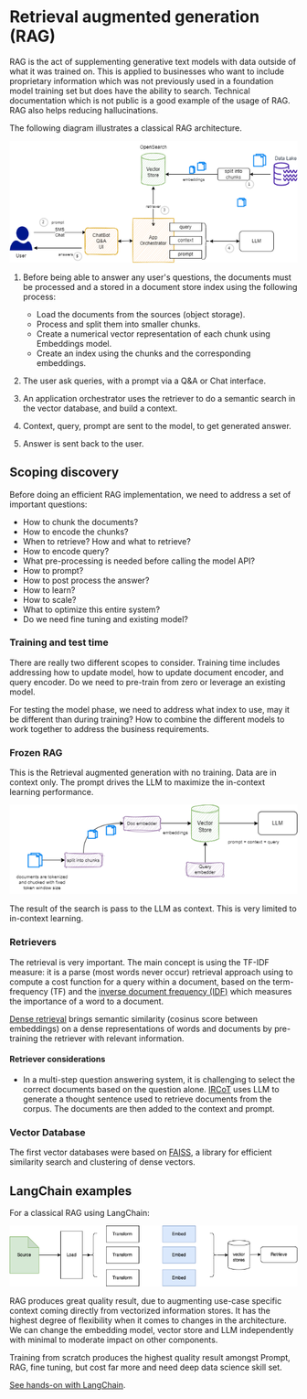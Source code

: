 # Retrieval augmented generation (RAG)

RAG is the act of supplementing generative text models with data outside of what it was trained on. This is applied to businesses who want to include proprietary information which was not previously used in a foundation model training set but does have the ability to search. Technical documentation which is not public is a good example of the usage of RAG. RAG also helps reducing hallucinations.

The following diagram illustrates a classical RAG architecture.

![](./diagrams/rag.drawio.png)

1. Before being able to answer any user's questions, the documents must be processed and a stored in a document store index using the following process:

    * Load the documents from the sources (object storage).
    * Process and split them into smaller chunks.
    * Create a numerical vector representation of each chunk using Embeddings model.
    * Create an index using the chunks and the corresponding embeddings.

1. The user ask queries, with a prompt via a Q&A or Chat interface.
1. An application orchestrator uses the retriever to do a semantic search in the vector database, and build a context. 
1. Context, query, prompt are sent to the model, to get generated answer.
1. Answer is sent back to the user.

## Scoping discovery

Before doing an efficient RAG implementation, we need to address a set of important questions:

* How to chunk the documents?
* How to encode the chunks?
* When to retrieve? How and what to retrieve?
* How to encode query?
* What pre-processing is needed before calling the model API?
* How to prompt?
* How to post process the answer?
* How to learn?
* How to scale?
* What to optimize this entire system?
* Do we need fine tuning and existing model?

### Training and test time

There are really two different scopes to consider. Training time includes addressing how to update model, how to update document encoder, and query encoder. Do we need to pre-train from zero or leverage an existing model. 

For testing the model phase, we need to address what index to use, may it be different than during training? How to combine the different models to work together to address the business requirements.

### Frozen RAG

This is the Retrieval augmented generation with no training. Data are in context only. The prompt drives the LLM to maximize the in-context learning performance.

![](./diagrams/frozen-rag.drawio.png)

The result of the search is pass to the LLM as context. This is very limited to in-context learning. 

### Retrievers

The retrieval is very important. The main concept is using the TF-IDF measure: it is a parse (most words never occur) retrieval approach using to compute a cost function for a query within a document, based on the term-frequency (TF) and the [inverse document frequency (IDF)](https://en.wikipedia.org/wiki/Tf%E2%80%93idf) which measures the importance of a word to a document. 

[Dense retrieval](https://arxiv.org/abs/2004.04906) brings semantic similarity (cosinus score between embeddings) on a dense representations of words and documents by pre-training the retriever with relevant information. 

#### Retriever considerations

* In a multi-step question answering system, it is challenging to select the correct documents based on the question alone. [IRCoT](https://arxiv.org/abs/2212.10509) uses LLM to generate a thought sentence used to retrieve documents from the corpus. The documents are then added to the context and prompt.

### Vector Database

The first vector databases were based on [FAISS](https://github.com/facebookresearch/faiss), a library for efficient similarity search and clustering of dense vectors.

## LangChain examples

For a classical RAG using LangChain:

![](../coding/diagrams/rag-process.drawio.png)

RAG produces great quality result, due to augmenting use-case specific context coming directly from vectorized information stores. It has the highest degree of flexibility when it comes to changes in the architecture. We can change the embedding model, vector store and LLM independently with minimal to moderate impact on other components.

Training from scratch produces the highest quality result amongst Prompt, RAG, fine tuning, but cost far more and need deep data science skill set.

[See hands-on with LangChain](../coding/langchain.md/#retrieval-augmented-generation).